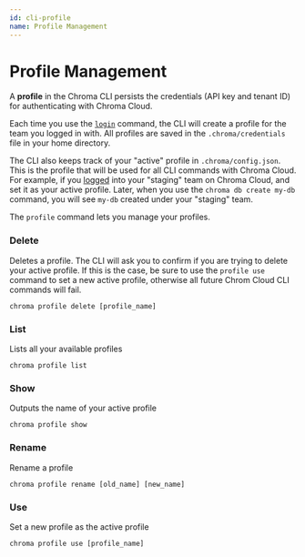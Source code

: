 ```yaml
---
id: cli-profile
name: Profile Management
---
```


# Profile Management

A **profile** in the Chroma CLI persists the credentials (API key and tenant ID) for authenticating with Chroma Cloud.

Each time you use the [`login`](./login) command, the CLI will create a profile for the team you logged in with. All profiles are saved in the `.chroma/credentials` file in your home directory.

The CLI also keeps track of your "active" profile in `.chroma/config.json`. This is the profile that will be used for all CLI commands with Chroma Cloud. For example, if you [logged](./login) into your "staging" team on Chroma Cloud, and set it as your active profile. Later, when you use the `chroma db create my-db` command, you will see `my-db` created under your "staging" team.

The `profile` command lets you manage your profiles.

### Delete

Deletes a profile. The CLI will ask you to confirm if you are trying to delete your active profile. If this is the case, be sure to use the `profile use` command to set a new active profile, otherwise all future Chrom Cloud CLI commands will fail.

```terminal
chroma profile delete [profile_name]
```

### List

Lists all your available profiles

```terminal
chroma profile list
```

### Show

Outputs the name of your active profile

```termnial
chroma profile show
```

### Rename

Rename a profile

```termnial
chroma profile rename [old_name] [new_name]
```

### Use

Set a new profile as the active profile

```terminal
chroma profile use [profile_name]
```
